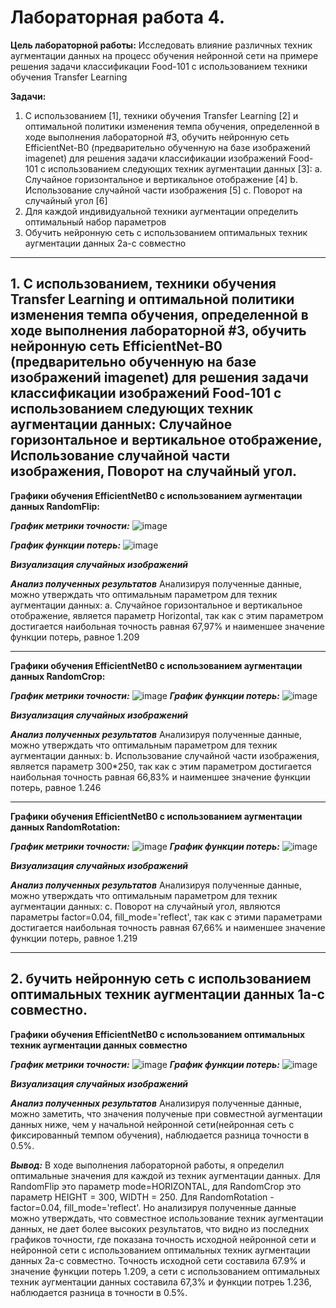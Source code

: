 # Лабораторная работа 4.

**Цель лабораторной работы:**  Исследовать влияние различных техник аугментации
данных на процесс обучения нейронной сети на примере решения задачи классификации
Food-101 с использованием техники обучения Transfer Learning

**Задачи:**

1. С использованием [1], техники обучения Transfer Learning [2] и оптимальной
политики изменения темпа обучения, определенной в ходе выполнения
лабораторной #3, обучить нейронную сеть EfficientNet-B0 (предварительно
обученную на базе изображений imagenet) для решения задачи классификации
изображений Food-101 с использованием следующих техник аугментации данных [3]:
    a. Случайное горизонтальное и вертикальное отображение [4]
    b. Использование случайной части изображения [5]
    c. Поворот на случайный угол [6]
2. Для каждой индивидуальной техники аугментации определить оптимальный набор
параметров
3. Обучить нейронную сеть с использованием оптимальных техник аугментации
данных 2a-с совместно
<hr/>


## 1. С использованием, техники обучения Transfer Learning и оптимальной политики изменения темпа обучения, определенной в ходе выполнения лабораторной #3, обучить нейронную сеть EfficientNet-B0 (предварительно обученную на базе изображений imagenet) для решения задачи классификации изображений Food-101 с использованием следующих техник аугментации данных: Случайное горизонтальное и вертикальное отображение, Использование случайной части изображения, Поворот на случайный угол. ##


**Графики обучения EfficientNetB0 с использованием аугментации данных RandomFlip:**

***График метрики точности:***
![image](https://user-images.githubusercontent.com/56519328/117620529-38fa0280-b179-11eb-99e7-a455d3b72c8b.png)

***График функции потерь:***
![image](https://user-images.githubusercontent.com/56519328/117620614-50d18680-b179-11eb-8fdb-114f32935762.png)


***Визуализация случайных изображений***


***Анализ полученных результатов***
Анализируя полученные данные, можно утверждать что оптимальным параметром для техник аугментации данных: a. Случайное горизонтальное и вертикальное отображение, является параметр Horizontal, так как с этим параметром достигается наибольная точность равная 67,97% и наименшее значение функции потерь, равное 1.209
<hr/>



**Графики обучения EfficientNetB0 с использованием аугментации данных RandomСrop:**

***График метрики точности:***
![image](https://user-images.githubusercontent.com/56519328/117627583-fb997300-b180-11eb-91c3-179d210bca6b.png)
***График функции потерь:***
![image](https://user-images.githubusercontent.com/56519328/117621491-57143280-b17a-11eb-84a7-b860092158a4.png)


***Визуализация случайных изображений***


***Анализ полученных результатов***
Анализируя полученные данные, можно утверждать что оптимальным параметром для техник аугментации данных: b. Использование случайной части изображения, является параметр 300*250, так как с этим параметром достигается наибольная точность равная 66,83% и наименшее значение функции потерь, равное 1.246
<hr/>



**Графики обучения EfficientNetB0 с использованием аугментации данных RandomRotation:**

***График метрики точности:***
![image](https://user-images.githubusercontent.com/56519328/117623817-ede1ee80-b17c-11eb-9fee-6a9561b6ba56.png)
***График функции потерь:***
![image](https://user-images.githubusercontent.com/56519328/117623897-fe926480-b17c-11eb-988a-765ccb741958.png)

***Визуализация случайных изображений***


***Анализ полученных результатов***
Анализируя полученные данные, можно утверждать что оптимальным параметром для техник аугментации данных: c. Поворот на случайный угол, являются параметры factor=0.04, fill_mode='reflect', так как с этими параметрами достигается наибольная точность равная 67,66% и наименшее значение функции потерь, равное 1.219
<hr/>


## 2. бучить нейронную сеть с использованием оптимальных техник аугментации данных 1a-с совместно. ##

**Графики обучения EfficientNetB0 с использованием оптимальных техник аугментации данных совместно**

***График метрики точности:***
![image](https://user-images.githubusercontent.com/56519328/117626321-a5780000-b17f-11eb-9ac9-3fd1b350021a.png)
***График функции потерь:***
![image](https://user-images.githubusercontent.com/56519328/117626378-b6287600-b17f-11eb-8226-528ea8d4c142.png)

***Визуализация случайных изображений***


***Анализ полученных результатов***
Анализируя полученные данные, можно заметить, что значения полученые при совместной аугментации данных ниже, чем у начальной нейронной сети(нейронная сеть с  фиксированный темпом обучения), наблюдается разница точности в 0.5%.


***Вывод:***
В ходе выполнения лабораторной работы, я определил оптимальные значения для каждой из техник аугментации данных. Для RandomFlip это параметр mode=HORIZONTAL, для RandomCrop это параметр HEIGHT = 300, WIDTH = 250. Для RandomRotation - factor=0.04, fill_mode='reflect'. Но анализируя полученные данные можно утверждать, что совместное использование техник аугментации данных, не дает более высоких результатов, что видно из последних графиков точности, где показана точность исходной нейронной сети и нейронной сети с использованием оптимальных техник аугментации данных 2a-с совместно. Точность исходной сети составила 67.9% и значение функции потерь 1.209, а сети с использованием оптимальных техник аугментации данных составила 67,3% и функции потреь 1.236, наблюдается разница в точности в 0.5%.
